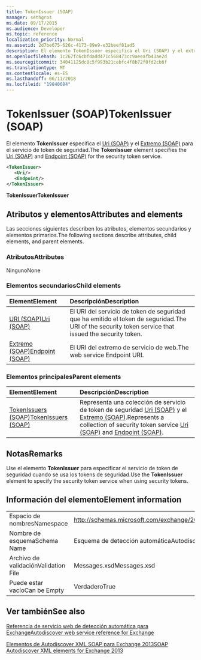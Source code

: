 ```yaml
---
title: TokenIssuer (SOAP)
manager: sethgros
ms.date: 09/17/2015
ms.audience: Developer
ms.topic: reference
localization_priority: Normal
ms.assetid: 2d7be675-626c-4173-89e9-e32beef81ad5
description: El elemento TokenIssuer especifica el Uri (SOAP) y el extremo (SOAP) para el servicio de token de seguridad.
ms.openlocfilehash: 1c267fc6cbfdadd471c568473cc9aeeafb43ae2d
ms.sourcegitcommit: 34041125dc8c5f993b21cebfc4f8b72f0fd2cb6f
ms.translationtype: MT
ms.contentlocale: es-ES
ms.lasthandoff: 06/11/2018
ms.locfileid: "19840684"
---
```

# <a name="tokenissuer-soap"></a><span data-ttu-id="efc3c-103">TokenIssuer (SOAP)</span><span class="sxs-lookup"><span data-stu-id="efc3c-103">TokenIssuer (SOAP)</span></span>

<span data-ttu-id="efc3c-104">El elemento **TokenIssuer** especifica el [Uri (SOAP)](uri-soap.md) y el [Extremo (SOAP)](endpoint-soap.md) para el servicio de token de seguridad.</span><span class="sxs-lookup"><span data-stu-id="efc3c-104">The **TokenIssuer** element specifies the [Uri (SOAP)](uri-soap.md) and [Endpoint (SOAP)](endpoint-soap.md) for the security token service.</span></span> 
  
```XML
<TokenIssuer>
   <Uri/>
   <Endpoint/>
</TokenIssuer>
```

 <span data-ttu-id="efc3c-105">**TokenIssuer**</span><span class="sxs-lookup"><span data-stu-id="efc3c-105">**TokenIssuer**</span></span>
## <a name="attributes-and-elements"></a><span data-ttu-id="efc3c-106">Atributos y elementos</span><span class="sxs-lookup"><span data-stu-id="efc3c-106">Attributes and elements</span></span>

<span data-ttu-id="efc3c-107">Las secciones siguientes describen los atributos, elementos secundarios y elementos primarios.</span><span class="sxs-lookup"><span data-stu-id="efc3c-107">The following sections describe attributes, child elements, and parent elements.</span></span>
  
### <a name="attributes"></a><span data-ttu-id="efc3c-108">Atributos</span><span class="sxs-lookup"><span data-stu-id="efc3c-108">Attributes</span></span>

<span data-ttu-id="efc3c-109">Ninguno</span><span class="sxs-lookup"><span data-stu-id="efc3c-109">None</span></span>
  
### <a name="child-elements"></a><span data-ttu-id="efc3c-110">Elementos secundarios</span><span class="sxs-lookup"><span data-stu-id="efc3c-110">Child elements</span></span>

|<span data-ttu-id="efc3c-111">**Element**</span><span class="sxs-lookup"><span data-stu-id="efc3c-111">**Element**</span></span>|<span data-ttu-id="efc3c-112">**Descripción**</span><span class="sxs-lookup"><span data-stu-id="efc3c-112">**Description**</span></span>|
|:-----|:-----|
|[<span data-ttu-id="efc3c-113">URI (SOAP)</span><span class="sxs-lookup"><span data-stu-id="efc3c-113">Uri (SOAP)</span></span>](uri-soap.md) <br/> |<span data-ttu-id="efc3c-114">El URI del servicio de token de seguridad que ha emitido el token de seguridad.</span><span class="sxs-lookup"><span data-stu-id="efc3c-114">The URI of the security token service that issued the security token.</span></span>  <br/> |
|[<span data-ttu-id="efc3c-115">Extremo (SOAP)</span><span class="sxs-lookup"><span data-stu-id="efc3c-115">Endpoint (SOAP)</span></span>](endpoint-soap.md) <br/> |<span data-ttu-id="efc3c-116">El URI del extremo de servicio de web.</span><span class="sxs-lookup"><span data-stu-id="efc3c-116">The web service Endpoint URI.</span></span>  <br/> |
   
### <a name="parent-elements"></a><span data-ttu-id="efc3c-117">Elementos principales</span><span class="sxs-lookup"><span data-stu-id="efc3c-117">Parent elements</span></span>

|<span data-ttu-id="efc3c-118">**Element**</span><span class="sxs-lookup"><span data-stu-id="efc3c-118">**Element**</span></span>|<span data-ttu-id="efc3c-119">**Descripción**</span><span class="sxs-lookup"><span data-stu-id="efc3c-119">**Description**</span></span>|
|:-----|:-----|
|[<span data-ttu-id="efc3c-120">TokenIssuers (SOAP)</span><span class="sxs-lookup"><span data-stu-id="efc3c-120">TokenIssuers (SOAP)</span></span>](tokenissuers-soap.md) <br/> |<span data-ttu-id="efc3c-121">Representa una colección de servicio de token de seguridad [Uri (SOAP)](uri-soap.md) y el [Extremo (SOAP)](endpoint-soap.md).</span><span class="sxs-lookup"><span data-stu-id="efc3c-121">Represents a collection of security token service [Uri (SOAP)](uri-soap.md) and [Endpoint (SOAP)](endpoint-soap.md).</span></span>  <br/> |
   
## <a name="remarks"></a><span data-ttu-id="efc3c-122">Notas</span><span class="sxs-lookup"><span data-stu-id="efc3c-122">Remarks</span></span>

<span data-ttu-id="efc3c-123">Use el elemento **TokenIssuer** para especificar el servicio de token de seguridad cuando se usa los tokens de seguridad.</span><span class="sxs-lookup"><span data-stu-id="efc3c-123">Use the **TokenIssuer** element to specify the security token service when using security tokens.</span></span> 
  
## <a name="element-information"></a><span data-ttu-id="efc3c-124">Información del elemento</span><span class="sxs-lookup"><span data-stu-id="efc3c-124">Element information</span></span>

|||
|:-----|:-----|
|<span data-ttu-id="efc3c-125">Espacio de nombres</span><span class="sxs-lookup"><span data-stu-id="efc3c-125">Namespace</span></span>  <br/> |http://schemas.microsoft.com/exchange/2010/Autodiscover  <br/> |
|<span data-ttu-id="efc3c-126">Nombre de esquema</span><span class="sxs-lookup"><span data-stu-id="efc3c-126">Schema Name</span></span>  <br/> |<span data-ttu-id="efc3c-127">Esquema de detección automática</span><span class="sxs-lookup"><span data-stu-id="efc3c-127">Autodiscover schema</span></span>  <br/> |
|<span data-ttu-id="efc3c-128">Archivo de validación</span><span class="sxs-lookup"><span data-stu-id="efc3c-128">Validation File</span></span>  <br/> |<span data-ttu-id="efc3c-129">Messages.xsd</span><span class="sxs-lookup"><span data-stu-id="efc3c-129">Messages.xsd</span></span>  <br/> |
|<span data-ttu-id="efc3c-130">Puede estar vacío</span><span class="sxs-lookup"><span data-stu-id="efc3c-130">Can be Empty</span></span>  <br/> |<span data-ttu-id="efc3c-131">Verdadero</span><span class="sxs-lookup"><span data-stu-id="efc3c-131">True</span></span>  <br/> |
   
## <a name="see-also"></a><span data-ttu-id="efc3c-132">Ver también</span><span class="sxs-lookup"><span data-stu-id="efc3c-132">See also</span></span>



[<span data-ttu-id="efc3c-133">Referencia de servicio web de detección automática para Exchange</span><span class="sxs-lookup"><span data-stu-id="efc3c-133">Autodiscover web service reference for Exchange</span></span>](autodiscover-web-service-reference-for-exchange.md)
  
[<span data-ttu-id="efc3c-134">Elementos de Autodiscover XML SOAP para Exchange 2013</span><span class="sxs-lookup"><span data-stu-id="efc3c-134">SOAP Autodiscover XML elements for Exchange 2013</span></span>](soap-autodiscover-xml-elements-for-exchange-2013.md)


